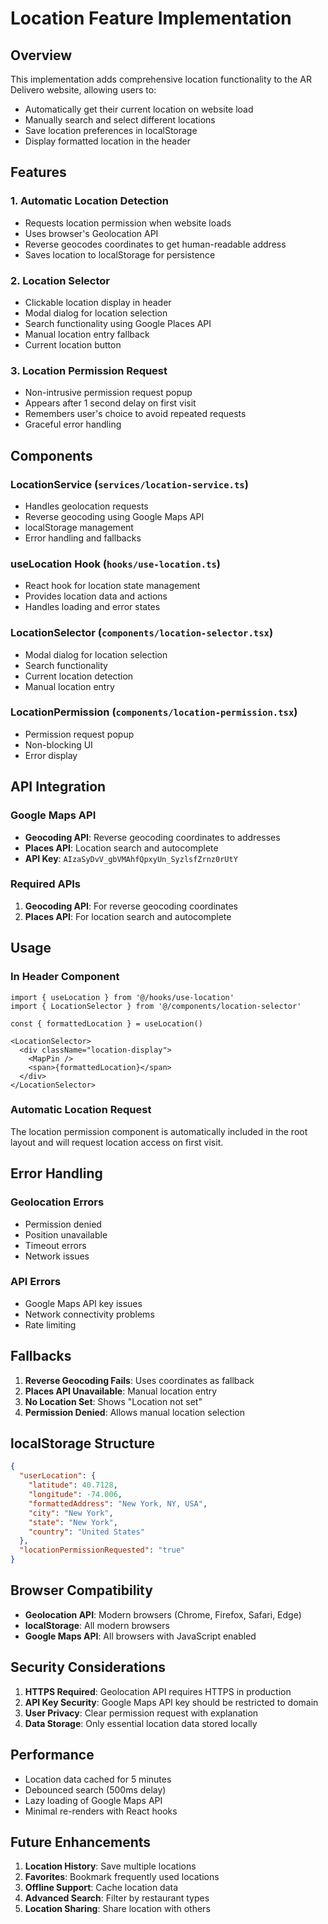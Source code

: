 # Location Feature Implementation

## Overview
This implementation adds comprehensive location functionality to the AR Delivero website, allowing users to:
- Automatically get their current location on website load
- Manually search and select different locations
- Save location preferences in localStorage
- Display formatted location in the header

## Features

### 1. Automatic Location Detection
- Requests location permission when website loads
- Uses browser's Geolocation API
- Reverse geocodes coordinates to get human-readable address
- Saves location to localStorage for persistence

### 2. Location Selector
- Clickable location display in header
- Modal dialog for location selection
- Search functionality using Google Places API
- Manual location entry fallback
- Current location button

### 3. Location Permission Request
- Non-intrusive permission request popup
- Appears after 1 second delay on first visit
- Remembers user's choice to avoid repeated requests
- Graceful error handling

## Components

### LocationService (`services/location-service.ts`)
- Handles geolocation requests
- Reverse geocoding using Google Maps API
- localStorage management
- Error handling and fallbacks

### useLocation Hook (`hooks/use-location.ts`)
- React hook for location state management
- Provides location data and actions
- Handles loading and error states

### LocationSelector (`components/location-selector.tsx`)
- Modal dialog for location selection
- Search functionality
- Current location detection
- Manual location entry

### LocationPermission (`components/location-permission.tsx`)
- Permission request popup
- Non-blocking UI
- Error display

## API Integration

### Google Maps API
- **Geocoding API**: Reverse geocoding coordinates to addresses
- **Places API**: Location search and autocomplete
- **API Key**: `AIzaSyDvV_gbVMAhfQpxyUn_SyzlsfZrnz0rUtY`

### Required APIs
1. **Geocoding API**: For reverse geocoding coordinates
2. **Places API**: For location search and autocomplete

## Usage

### In Header Component
```tsx
import { useLocation } from '@/hooks/use-location'
import { LocationSelector } from '@/components/location-selector'

const { formattedLocation } = useLocation()

<LocationSelector>
  <div className="location-display">
    <MapPin />
    <span>{formattedLocation}</span>
  </div>
</LocationSelector>
```

### Automatic Location Request
The location permission component is automatically included in the root layout and will request location access on first visit.

## Error Handling

### Geolocation Errors
- Permission denied
- Position unavailable
- Timeout errors
- Network issues

### API Errors
- Google Maps API key issues
- Network connectivity problems
- Rate limiting

## Fallbacks

1. **Reverse Geocoding Fails**: Uses coordinates as fallback
2. **Places API Unavailable**: Manual location entry
3. **No Location Set**: Shows "Location not set"
4. **Permission Denied**: Allows manual location selection

## localStorage Structure

```json
{
  "userLocation": {
    "latitude": 40.7128,
    "longitude": -74.006,
    "formattedAddress": "New York, NY, USA",
    "city": "New York",
    "state": "New York",
    "country": "United States"
  },
  "locationPermissionRequested": "true"
}
```

## Browser Compatibility

- **Geolocation API**: Modern browsers (Chrome, Firefox, Safari, Edge)
- **localStorage**: All modern browsers
- **Google Maps API**: All browsers with JavaScript enabled

## Security Considerations

1. **HTTPS Required**: Geolocation API requires HTTPS in production
2. **API Key Security**: Google Maps API key should be restricted to domain
3. **User Privacy**: Clear permission request with explanation
4. **Data Storage**: Only essential location data stored locally

## Performance

- Location data cached for 5 minutes
- Debounced search (500ms delay)
- Lazy loading of Google Maps API
- Minimal re-renders with React hooks

## Future Enhancements

1. **Location History**: Save multiple locations
2. **Favorites**: Bookmark frequently used locations
3. **Offline Support**: Cache location data
4. **Advanced Search**: Filter by restaurant types
5. **Location Sharing**: Share location with others 